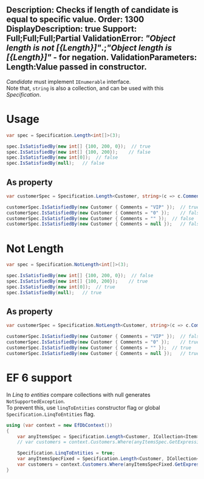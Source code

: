Description: Checks if length of candidate is equal to specific value.
Order: 1300
DisplayDescription: true
Support: Full;Full;Full;Partial
ValidationError: <i>"Object length is not [{Length}]"</i>.;<i>"Object length is [{Length}]"</i> - for negation.
ValidationParameters: Length:Value passed in constructor.
---

*Candidate* must implement `IEnumerable` interface.  
Note that, `string` is also a collection, and can be used with this *Specification*.

# Usage

```csharp
var spec = Specification.Length<int[]>(3);

spec.IsSatisfiedBy(new int[] {100, 200, 0});  // true
spec.IsSatisfiedBy(new int[] {100, 200});    // false
spec.IsSatisfiedBy(new int[0]);  // false
spec.IsSatisfiedBy(null);   // false
```

## As property

```csharp
var customerSpec = Specification.Length<Customer, string>(c => c.Comments, 3);

customerSpec.IsSatisfiedBy(new Customer { Comments = "VIP" });  // true
customerSpec.IsSatisfiedBy(new Customer { Comments = "0" });    // false
customerSpec.IsSatisfiedBy(new Customer { Comments = "" });  // false
customerSpec.IsSatisfiedBy(new Customer { Comments = null });   // false
```

# Not Length

```csharp
var spec = Specification.NotLength<int[]>(3);

spec.IsSatisfiedBy(new int[] {100, 200, 0});  // false
spec.IsSatisfiedBy(new int[] {100, 200});    // true
spec.IsSatisfiedBy(new int[0]);  // true
spec.IsSatisfiedBy(null);   // true
```

## As property

```csharp
var customerSpec = Specification.NotLength<Customer, string>(c => c.Comments, 3);

customerSpec.IsSatisfiedBy(new Customer { Comments = "VIP" });  // false
customerSpec.IsSatisfiedBy(new Customer { Comments = "0" });    // true
customerSpec.IsSatisfiedBy(new Customer { Comments = "" });  // true
customerSpec.IsSatisfiedBy(new Customer { Comments = null });   // true
```

# EF 6 support

In *Linq to entities* compare collections with null generates `NotSupportedException`.  
To prevent this, use `linqToEntities` constructor flag or global `Specification.LinqToEntities` flag.

```csharp
using (var context = new EfDbContext())
{
    var anyItemsSpec = Specification.Length<Customer, ICollection<Item>>(c => c.Items, 5);
    // var customers = context.Customers.Where(anyItemsSpec.GetExpression()).ToList();   // Exception!

    Specification.LinqToEntities = true;
    var anyItemsSpecFixed = Specification.Length<Customer, ICollection<Item>>(c => c.Items, 5);
    var customers = context.Customers.Where(anyItemsSpecFixed.GetExpression()).ToList();   // Works!
}
```